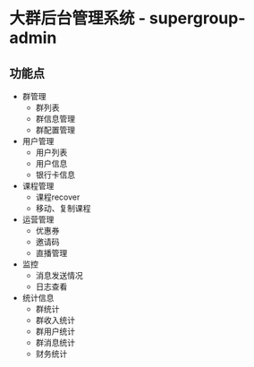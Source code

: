 # 大群后台管理系统 - supergroup-admin
## 功能点
* 群管理
    * 群列表
    * 群信息管理
    * 群配置管理
* 用户管理
    * 用户列表
    * 用户信息
    * 银行卡信息 
* 课程管理
    * 课程recover
    * 移动、复制课程 
* 运营管理
    * 优惠券
    * 邀请码 
    * 直播管理   
* 监控
    * 消息发送情况
    * 日志查看
* 统计信息
    * 群统计
    * 群收入统计
    * 群用户统计
    * 群消息统计
    * 财务统计

